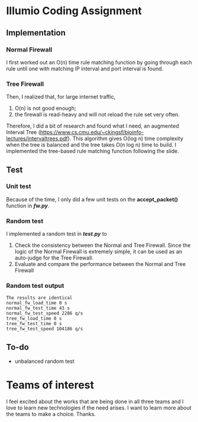 # Illumio Coding Assignment

## Implementation
### Normal Firewall
I first worked out an O(n) time rule matching function by going through each rule until one with matching IP interval and port interval is found.
### Tree Firewall
Then, I realized that, for large internet traffic,
1. O(n) is not good enough;
2. the firewall is read-heavy and will not reload the rule set very often.

Therefore, I did a bit of research and found what I need, an augmented Interval Tree (https://www.cs.cmu.edu/~ckingsf/bioinfo-lectures/intervaltrees.pdf). This algorithm gives O(log n) time complexity when the tree is balanced and the tree takes O(n log n) time to build. I implemented the tree-based rule matching function following the slide.
## Test
### Unit test
Because of the time, I only did a few unit tests on the **accept_packet()** function in ***fw.py***.
### Random test
I implemented a random test in ***test.py*** to
1. Check the consistency between the Normal and Tree Firewall. Since the logic of the Normal Firewall is extremely simple, it can be used as an auto-judge for the Tree Firewall.
2. Evaluate and compare the performance between the Normal and Tree Firewall
### Random test output
```
The results are identical
normal_fw_load_time 0 s
normal_fw_test_time 43 s
normal_fw_test_speed 2286 q/s
tree_fw_load_time 0 s
tree_fw_test_time 0 s
tree_fw_test_speed 104186 q/s
```
## To-do
* unbalanced random test
# Teams of interest
I feel excited about the works that are being done in all three teams and I love to learn new technologies if the need arises. I want to learn more about the teams to make a choice. Thanks.
